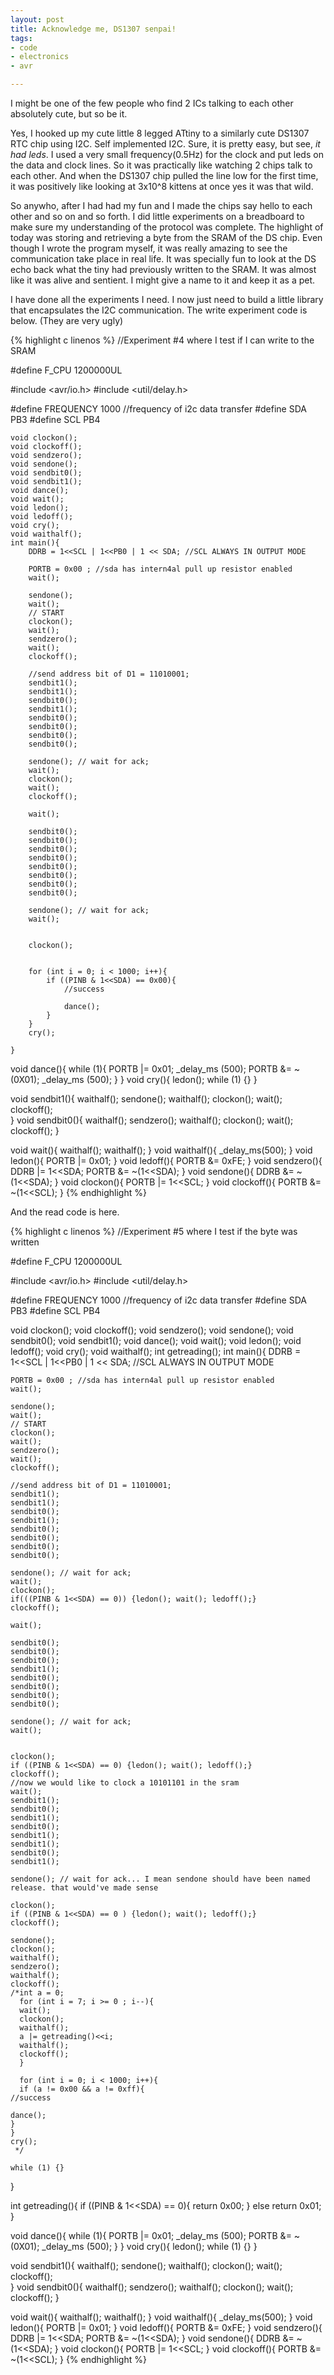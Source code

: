```yaml
---
layout: post
title: Acknowledge me, DS1307 senpai!
tags:
- code
- electronics
- avr

---
```

I might be one of the few people who find 2 ICs talking to each other absolutely cute, but so be it.

Yes, I hooked up my cute little 8 legged ATtiny to a similarly cute DS1307 RTC chip using I2C. Self implemented I2C. Sure, it is pretty easy, but see, *it had leds*. I used a very small frequency(0.5Hz) for the clock and put leds on the data and clock lines. So it was practically like watching 2 chips talk to each other. And when the DS1307 chip pulled the line low for the first time, it was positively like looking at 3x10^8 kittens at once yes it was that wild.

So anywho, after I had had my fun and I made the chips say hello to each other and so on and so forth. I did little experiments on a breadboard to make sure my understanding of the protocol was complete. The highlight of today was storing and retrieving a byte from the SRAM of the DS chip. Even though I wrote the program myself, it was really amazing to see the communication take place in real life. It was specially fun to look at the DS echo back what the tiny had previously written to the SRAM. It was almost like it was alive and sentient. I might give a name to it and keep it as a pet.

I have done all the experiments I need. I now just need to build a little library that encapsulates the I2C communication. The write experiment code is below. (They are very ugly)

{% highlight c linenos %}
//Experiment #4 where I test if I can write to the SRAM

#define F_CPU 1200000UL

#include <avr/io.h>
#include <util/delay.h>

#define FREQUENCY 1000  //frequency of i2c data transfer
#define SDA PB3
#define SCL PB4

	void clockon();
	void clockoff();
	void sendzero();
	void sendone();
	void sendbit0();
	void sendbit1();
	void dance();
	void wait();
	void ledon();
	void ledoff();
	void cry();
	void waithalf();
	int main(){
		DDRB = 1<<SCL | 1<<PB0 | 1 << SDA; //SCL ALWAYS IN OUTPUT MODE

		PORTB = 0x00 ; //sda has intern4al pull up resistor enabled
		wait();

		sendone();
		wait();
		// START
		clockon();
		wait();
		sendzero();
		wait();
		clockoff();

		//send address bit of D1 = 11010001;
		sendbit1();
		sendbit1();
		sendbit0();
		sendbit1();
		sendbit0();
		sendbit0();
		sendbit0();
		sendbit0();

		sendone(); // wait for ack;
		wait();
		clockon();
		wait();
		clockoff();

		wait();

		sendbit0();
		sendbit0();
		sendbit0();
		sendbit0();
		sendbit0();
		sendbit0();
		sendbit0();
		sendbit0();

		sendone(); // wait for ack;
		wait();


		clockon();


		for (int i = 0; i < 1000; i++){
			if ((PINB & 1<<SDA) == 0x00){
				//success

				dance();
			}
		}
		cry();

	}

void dance(){
	while (1){
		PORTB |= 0x01;
		_delay_ms (500);
		PORTB &= ~(0X01);
		_delay_ms (500);
	}
}
void cry(){
	ledon();
	while (1) {}
}

void sendbit1(){
	waithalf();
	sendone();
	waithalf();
	clockon();
	wait();
	clockoff();     
}
void sendbit0(){
	waithalf();
	sendzero();
	waithalf();
	clockon();
	wait();
	clockoff();
}

void wait(){
	waithalf();
	waithalf();
}
void waithalf(){
	_delay_ms(500);
}
void ledon(){
	PORTB |= 0x01;
}
void ledoff(){
	PORTB &= 0xFE;
}
void sendzero(){
	DDRB |= 1<<SDA;
	PORTB &= ~(1<<SDA);
}
void sendone(){
	DDRB &= ~(1<<SDA);
}
void clockon(){
	PORTB |= 1<<SCL;
}
void clockoff(){
	PORTB &= ~(1<<SCL);
}
{% endhighlight %}

And the read code is here.

{% highlight c linenos %}
//Experiment #5 where I test if the byte was written

#define F_CPU 1200000UL

#include <avr/io.h>
#include <util/delay.h>

#define FREQUENCY 1000    //frequency of i2c data transfer
#define SDA   PB3
#define SCL   PB4

void clockon();
void clockoff();
void sendzero();
void sendone();
void sendbit0();
void sendbit1();
void dance();
void wait();
void ledon();
void ledoff();
void cry();
void waithalf();
int getreading();
int main(){
	DDRB = 1<<SCL | 1<<PB0 | 1 << SDA; //SCL ALWAYS IN OUTPUT MODE

	PORTB = 0x00 ; //sda has intern4al pull up resistor enabled
	wait();

	sendone();
	wait();
	// START
	clockon();
	wait();
	sendzero();
	wait();
	clockoff();

	//send address bit of D1 = 11010001;
	sendbit1();
	sendbit1();
	sendbit0();
	sendbit1();
	sendbit0();
	sendbit0();
	sendbit0();
	sendbit0();

	sendone(); // wait for ack;
	wait();
	clockon();
	if(((PINB & 1<<SDA) == 0)) {ledon(); wait(); ledoff();}
	clockoff();

	wait();

	sendbit0();
	sendbit0();
	sendbit0();
	sendbit1();
	sendbit0();
	sendbit0();
	sendbit0();
	sendbit0();

	sendone(); // wait for ack;
	wait();


	clockon();
	if ((PINB & 1<<SDA) == 0) {ledon(); wait(); ledoff();}
	clockoff();
	//now we would like to clock a 10101101 in the sram
	wait();
	sendbit1();
	sendbit0();
	sendbit1();
	sendbit0();
	sendbit1();
	sendbit1();
	sendbit0();
	sendbit1();

	sendone(); // wait for ack... I mean sendone should have been named release. that would've made sense

	clockon();
	if ((PINB & 1<<SDA) == 0 ) {ledon(); wait(); ledoff();}
	clockoff();

	sendone();
	clockon();
	waithalf();
	sendzero();
	waithalf();
	clockoff();
	/*int a = 0;
	  for (int i = 7; i >= 0 ; i--){  
	  wait();
	  clockon();
	  waithalf();
	  a |= getreading()<<i;
	  waithalf();
	  clockoff();
	  }

	  for (int i = 0; i < 1000; i++){
	  if (a != 0x00 && a != 0xff){
	//success

	dance();
	}
	}
	cry();
	 */

	while (1) {}

}

int getreading(){
	if ((PINB & 1<<SDA) == 0){
		return 0x00;
	}
	else return 0x01; 
}

void dance(){
	while (1){
		PORTB |= 0x01;
		_delay_ms (500);
		PORTB &= ~(0X01);
		_delay_ms (500);
	}
}
void cry(){
	ledon();
	while (1) {}
}

void sendbit1(){
	waithalf();
	sendone();
	waithalf();
	clockon();
	wait();
	clockoff();     
}
void sendbit0(){
	waithalf();
	sendzero();
	waithalf();
	clockon();
	wait();
	clockoff();
}

void wait(){
	waithalf();
	waithalf();
}
void waithalf(){
	_delay_ms(500);
}
void ledon(){
	PORTB |= 0x01;
}
void ledoff(){
	PORTB &= 0xFE;
}
void sendzero(){
	DDRB |= 1<<SDA;
	PORTB &= ~(1<<SDA);
}
void sendone(){
	DDRB &= ~(1<<SDA);
}
void clockon(){
	PORTB |= 1<<SCL;
}
void clockoff(){
	PORTB &= ~(1<<SCL);
}
{% endhighlight %}

